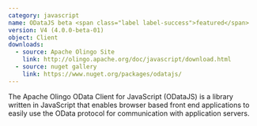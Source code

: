 ```yaml
---
category: javascript
name: ODataJS beta <span class="label label-success">featured</span> 
version: V4 (4.0.0-beta-01)
object: Client
downloads:
  - source: Apache Olingo Site
    link: http://olingo.apache.org/doc/javascript/download.html
  - source: nuget gallery
    link: https://www.nuget.org/packages/odatajs/
---
```

The Apache Olingo OData Client for JavaScript (ODataJS) is a library written in JavaScript that enables browser based front end applications to easily use the OData protocol for communication with application servers.
